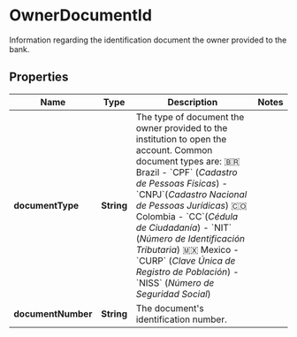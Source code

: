 

# OwnerDocumentId

Information regarding the identification document the owner provided to the bank.

## Properties

| Name | Type | Description | Notes |
|------------ | ------------- | ------------- | -------------|
|**documentType** | **String** | The type of document the owner provided to the institution to open the account. Common document types are:  🇧🇷 Brazil - &#x60;CPF&#x60; (*Cadastro de Pessoas Físicas*) - &#x60;CNPJ&#x60;(*Cadastro Nacional de Pessoas Jurídicas*)  🇨🇴 Colombia - &#x60;CC&#x60;(*Cédula de Ciudadanía*) - &#x60;NIT&#x60; (*Número de Identificación Tributaria*)  🇲🇽 Mexico - &#x60;CURP&#x60; (*Clave Única de Registro de Población*) - &#x60;NISS&#x60; (*Número de Seguridad Social*)  |  |
|**documentNumber** | **String** | The document&#39;s identification number. |  |




